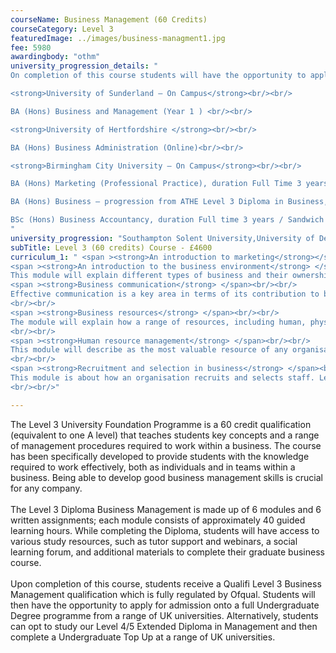 ```yaml
---
courseName: Business Management (60 Credits)
courseCategory: Level 3
featuredImage: ../images/business-managment1.jpg
fee: 5980
awardingbody: "othm"
university_progression_details: "
On completion of this course students will have the opportunity to apply for admission onto a full BA Degree programme from a range of UK universities. Alternatively students can opt to study our Level 4/5 Extended Diploma in Management and then go on to complete a BA Top Up at a range of UK universities.<br/><br/>

<strong>University of Sunderland – On Campus</strong><br/><br/>

BA (Hons) Business and Management (Year 1 ) <br/><br/>

<strong>University of Hertfordshire </strong><br/><br/>

BA (Hons) Business Administration (Online)<br/><br/>

<strong>Birmingham City University – On Campus</strong><br/><br/>

BA (Hons) Marketing (Professional Practice), duration Full Time 3 years<br/><br/>

BA (Hons) Business – progression from ATHE Level 3 Diploma in Business, duration Full time 3 years / Sandwich 4 years<br/><br/>

BSc (Hons) Business Accountancy, duration Full time 3 years / Sandwich 4 years
"
university_progression: "Southampton Solent University,University of Derby,University of Lincoln,University of Central Lancashire (UCLan)"
subTitle: Level 3 (60 credits) Course - £4600
curriculum_1: " <span ><strong>An introduction to marketing</strong></span> <br/><br/> Marketing is a key business function covering a wide range of activities and employing many people. This module develops the knowledge necessary to understand key concepts of the marketing mix, marketing planning and marketing research. As an introduction to marketing, it explains the strategic purpose of the marketing function and how it contributes to business success.<br/><br/>
<span ><strong>An introduction to the business environment</strong> </span> <br/><br/>
This module will explain different types of business and their ownership exist in an economy. Learners will understand role of owner and stakeholders to fulfil purpose of business. The module will help learners to understand how businesses are organised to achieve their targets. This module will also help to understand the way in which the economic, political, legal and social environment can impact on businesses giving the learner an understanding of the range of businesses.<br/><br/>
<span ><strong>Business communication</strong> </span><br/><br/>
Effective communication is a key area in terms of its contribution to business success. When studying this module, learners will gain a thorough understanding of the types of business information used both internally and externally by organisations and the methods used to communicate information to different audiences. In this module, learners will have the opportunity to develop, analyse and evaluate a range of methods used to communicate different types of business information and will understand the purpose of such communication. They will also produce and evaluate different types of business communication of their own.
<br/><br/>
<span ><strong>Business resources</strong> </span><br/><br/>
The module will explain how a range of resources, including human, physical, technological and financial resources, are used and managed within business. This module will help the learner to have an understanding of how human resources are managed and of the employability and personal skills required of personnel in an organisation. Learners will gain an understanding of the purpose of managing resources effectively, not only in relation to human resources but also in terms of physical and technological resources.
<br/><br/>
<span ><strong>Human resource management</strong> </span><br/><br/>
This module will describe as the most valuable resource of any organisation, its human capital. All resources, especially the most valuable, need to be managed in order to obtain the greatest value from them. The module provides an overview of some of the key areas that fall within the remit of the human resources function. By the end of this module learners will gain an understanding of the factors that are taken into account by organisations when planning their human resource management. They will also learn how organisations gain employee motivation and employee commitment.
<br/><br/>
<span ><strong>Recruitment and selection in business</strong> </span><br/><br/>
This module is about how an organisation recruits and selects staff. Learners will gain knowledge and understanding of the process that a business has to go through when recruiting staff. Learners will prepare documents necessary to help select the right person for the job and plan to take part in a selection interview. They will have a broad understanding of the legislation surrounding recruitment and selection and be able to explain how these laws affect a business. As part of this, learners will consider the role of the Human Resource department. This will help them understand the vital role that the HR department plays in helping an organisation achieve its business objectives and will help them in the future when attending a job interview or participating in a selection panel.
<br/><br/>"

---
```


The Level 3 University Foundation Programme is a 60 credit qualification (equivalent to one A level) that teaches students key concepts and a range of management procedures required to work within a business. The course has been specifically developed to provide students with the knowledge required to work effectively, both as individuals and in teams within a business. Being able to develop good business management skills is crucial for any company.
<br/><br/>
The Level 3 Diploma Business Management is made up of 6 modules and 6 written assignments; each module consists of approximately 40 guided learning hours. While completing the Diploma, students will have access to various study resources, such as tutor support and webinars, a social learning forum, and additional materials to complete their graduate business course.
<br/><br/>
Upon completion of this course, students receive a Qualifi Level 3 Business Management qualification which is fully regulated by Ofqual. Students will then have the opportunity to apply for admission onto a full Undergraduate Degree programme from a range of UK universities. Alternatively, students can opt to study our Level 4/5 Extended Diploma in Management and then complete a Undergraduate Top Up at a range of UK universities.
